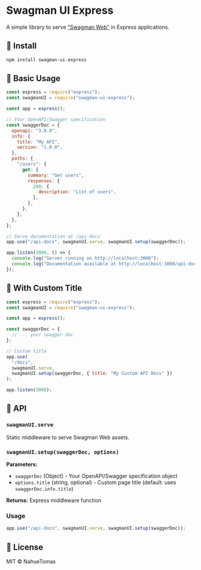 # Swagman UI Express

A simple library to serve ["Swagman Web"](https://github.com/NahueTomas/swagman-web) in Express applications.

## 🚀 Install

```bash
npm install swagman-ui-express
```

## 📖 Basic Usage

```javascript
const express = require("express");
const swagmanUI = require("swagman-ui-express");

const app = express();

// Your OpenAPI/Swagger specification
const swaggerDoc = {
  openapi: "3.0.0",
  info: {
    title: "My API",
    version: "1.0.0",
  },
  paths: {
    "/users": {
      get: {
        summary: "Get users",
        responses: {
          200: {
            description: "List of users",
          },
        },
      },
    },
  },
};

// Serve documentation at /api-docs
app.use("/api-docs", swagmanUI.serve, swagmanUI.setup(swaggerDoc));

app.listen(3000, () => {
  console.log("Server running on http://localhost:3000");
  console.log("Documentation available at http://localhost:3000/api-docs");
});
```

## 📖 With Custom Title

```javascript
const express = require("express");
const swagmanUI = require("swagman-ui-express");

const app = express();

const swaggerDoc = {
  // ... your swagger doc
};

// Custom title
app.use(
  "/docs",
  swagmanUI.serve,
  swagmanUI.setup(swaggerDoc, { title: "My Custom API Docs" })
);

app.listen(3000);
```

## 🔧 API

### `swagmanUI.serve`

Static middleware to serve Swagman Web assets.

### `swagmanUI.setup(swaggerDoc, options)`

**Parameters:**

- `swaggerDoc` (Object) - Your OpenAPI/Swagger specification object
- `options.title` (string, optional) - Custom page title (default: uses `swaggerDoc.info.title`)

**Returns:** Express middleware function

### Usage

```javascript
app.use("/api-docs", swagmanUI.serve, swagmanUI.setup(swaggerDoc));
```

## 📝 License

MIT © NahueTomas
